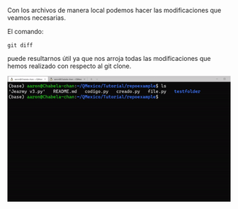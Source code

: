 Con los archivos de manera local podemos hacer las modificaciones que veamos necesarias.

El comando:

```
git diff
```
puede resultarnos útil ya que nos arroja todas las modificaciones que hemos realizado con respecto al git clone.


<img src="./changes.gif" width="1000" /> 

